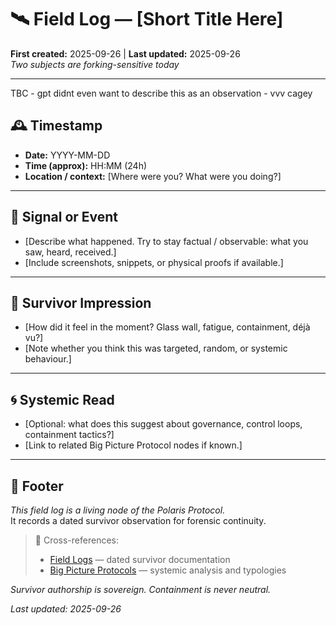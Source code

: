 # 🛰️ Field Log — [Short Title Here]  
**First created:** 2025-09-26 | **Last updated:** 2025-09-26  
*Two subjects are forking-sensitive today*  

---

TBC - gpt didnt even want to describe this as an observation - vvv cagey 

## 🕰 Timestamp  
- **Date:** YYYY-MM-DD  
- **Time (approx):** HH:MM (24h)  
- **Location / context:** [Where were you? What were you doing?]  

---

## 📡 Signal or Event  
- [Describe what happened. Try to stay factual / observable: what you saw, heard, received.]  
- [Include screenshots, snippets, or physical proofs if available.]  

---

## 🧠 Survivor Impression  
- [How did it feel in the moment? Glass wall, fatigue, containment, déjà vu?]  
- [Note whether you think this was targeted, random, or systemic behaviour.]  

---

## 🌀 Systemic Read  
- [Optional: what does this suggest about governance, control loops, containment tactics?]  
- [Link to related Big Picture Protocol nodes if known.]  

---

## 🏮 Footer  

*This field log is a living node of the Polaris Protocol.*  
It records a dated survivor observation for forensic continuity.  

> 📡 Cross-references:  
> - [Field Logs](../Field_Logs/) — dated survivor documentation  
> - [Big Picture Protocols](../Big_Picture_Protocols/) — systemic analysis and typologies  

*Survivor authorship is sovereign. Containment is never neutral.*  

_Last updated: 2025-09-26_  
